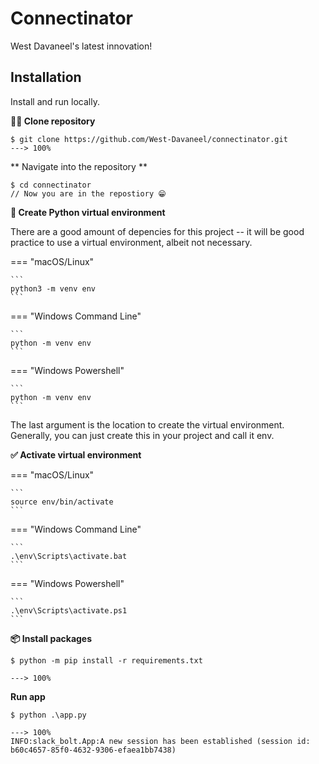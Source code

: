 # Connectinator

West Davaneel's latest innovation!


## Installation


Install and run locally.

**👩‍👧 Clone repository**


<div class="termy">

```console
$ git clone https://github.com/West-Davaneel/connectinator.git
---> 100%
```

</div>

** Navigate into the repository ** 

<div class="termy">

```console
$ cd connectinator
// Now you are in the repostiory 😁
```

</div>


**🐍 Create Python virtual environment**

There are a good amount of depencies for this project -- it will be good practice to use a virtual environment, albeit not necessary.

=== "macOS/Linux"

    ```
    python3 -m venv env
    ```

=== "Windows Command Line"

    ```
    python -m venv env
    ```

=== "Windows Powershell"

    ```
    python -m venv env
    ```

The last argument is the location to create the virtual environment. Generally, you can just create this in your project and call it env.


**✅ Activate virtual environment**

=== "macOS/Linux"

    ```
    source env/bin/activate
    ```

=== "Windows Command Line"

    ```
    .\env\Scripts\activate.bat
    ```

=== "Windows Powershell"

    ```
    .\env\Scripts\activate.ps1
    ```


**📦 Install packages**

<div class="termy">

```console
$ python -m pip install -r requirements.txt

---> 100%
```

</div>



**Run app**

```console
$ python .\app.py

---> 100%
INFO:slack_bolt.App:A new session has been established (session id: b60c4657-85f0-4632-9306-efaea1bb7438)
```